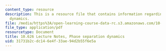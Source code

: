 ```yaml
---
content_type: resource
description: This is a resource file that contains information regarding phase separation
  dynamics.
file: /media/https%3A/open-learning-course-data-rc.s3.amazonaws.com/10-626-electrochemical-energy-systems-spring-2014/31731b2cdc146e4f33ae94d2b55f6e5a_MIT10_626S14_S11lec39.pdf
file_type: application/pdf
resourcetype: Document
title: 10.626 Lecture Notes, Phase separation dynamics
uid: 31731b2c-dc14-6e4f-33ae-94d2b55f6e5a
---
```


